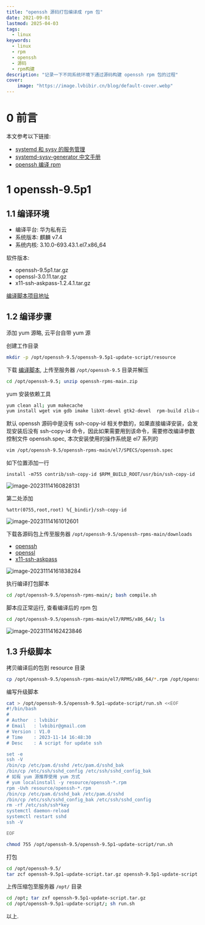 ```yaml
---
title: "openssh 源码打包编译成 rpm 包" 
date: 2021-09-01
lastmod: 2025-04-03
tags:
  - linux
keywords:
  - linux
  - rpm
  - openssh
  - 源码
  - rpm构建
description: "记录一下不同系统环境下通过源码构建 openssh rpm 包的过程" 
cover:
    image: "https://image.lvbibir.cn/blog/default-cover.webp" 
---
```


# 0 前言

本文参考以下链接:

- [systemd 和 sysv 的服务管理](https://blog.csdn.net/weixin_30412577/article/details/97964940)
- [systemd-sysv-generator 中文手册](https://www.wenjiangs.com/doc/systemd-systemd-sysv-generator)
- [openssh 编译 rpm](https://www.zhihu.com/question/434396809/answer/3186833677)

# 1 openssh-9.5p1

## 1.1 编译环境

- 编译平台: 华为私有云
- 系统版本: 麒麟 v7.4
- 系统内核: 3.10.0-693.43.1.el7.x86_64

软件版本:

- openssh-9.5p1.tar.gz
- openssl-3.0.11.tar.gz
- x11-ssh-askpass-1.2.4.1.tar.gz

[编译脚本项目地址](https://github.com/boypt/openssh-rpms)

## 1.2 编译步骤

添加 yum 源略, 云平台自带 yum 源

创建工作目录

```bash
mkdir -p /opt/openssh-9.5/openssh-9.5p1-update-script/resource
```

下载 [编译脚本](https://codeload.github.com/boypt/openssh-rpms/zip/refs/heads/main), 上传至服务器 `/opt/openssh-9.5` 目录并解压

```bash
cd /opt/openssh-9.5; unzip openssh-rpms-main.zip
```

yum 安装依赖工具

```bash
yum clean all; yum makecache
yum install wget vim gdb imake libXt-devel gtk2-devel  rpm-build zlib-devel openssl-devel gcc perl-devel pam-devel unzip krb5-devel  libX11-devel  initscripts
```

默认 openssh 源码中是没有 ssh-copy-id 相关参数的，如果直接编译安装，会发现安装后没有 ssh-copy-id 命令，因此如果需要用到该命令，需要修改编译参数控制文件 openssh.spec, 本次安装使用的操作系统是 el7 系列的

```bash
vim /opt/openssh-9.5/openssh-rpms-main/el7/SPECS/openssh.spec
```

如下位置添加一行

```plaintext
install -m755 contrib/ssh-copy-id $RPM_BUILD_ROOT/usr/bin/ssh-copy-id
```

![image-20231114160828131](https://image.lvbibir.cn/blog/image-20231114-160828.png)

第二处添加

```plaintext
%attr(0755,root,root) %{_bindir}/ssh-copy-id
```

![image-20231114161012601](https://image.lvbibir.cn/blog/image-20231114-161012.png)

下载各源码包上传至服务器 `/opt/openssh-9.5/openssh-rpms-main/downloads`

- [openssh](https://mirrors.aliyun.com/pub/OpenBSD/OpenSSH/portable/openssh-9.5p1.tar.gz)
- [openssl](https://www.openssl.org/source/openssl-3.0.11.tar.gz)
- [x11-ssh-askpass](https://src.fedoraproject.org/repo/pkgs/openssh/x11-ssh-askpass-1.2.4.1.tar.gz/8f2e41f3f7eaa8543a2440454637f3c3/x11-ssh-askpass-1.2.4.1.tar.gz)

![image-20231114161838284](https://image.lvbibir.cn/blog/image-20231114-161838.png)

执行编译打包脚本

```bash
cd /opt/openssh-9.5/openssh-rpms-main/; bash compile.sh
```

脚本应正常运行, 查看编译后的 rpm 包

```bash
cd /opt/openssh-9.5/openssh-rpms-main/el7/RPMS/x86_64/; ls
```

![image-20231114162423846](https://image.lvbibir.cn/blog/image-20231114-162423.png)

## 1.3 升级脚本

拷贝编译后的包到 resource 目录

```bash
cp /opt/openssh-9.5/openssh-rpms-main/el7/RPMS/x86_64/*.rpm /opt/openssh-9.5/openssh-9.5p1-update-script/resource/
```

编写升级脚本

```bash
cat > /opt/openssh-9.5/openssh-9.5p1-update-script/run.sh <<EOF
#!/bin/bash
#
# Author  : lvbibir
# Email   : lvbibir@gmail.com
# Version : V1.0
# Time    : 2023-11-14 16:48:30
# Desc    : A script for update ssh

set -e
ssh -V
/bin/cp /etc/pam.d/sshd /etc/pam.d/sshd_bak
/bin/cp /etc/ssh/sshd_config /etc/ssh/sshd_config_bak
# 如有 yum 源推荐使用 yum 方式
# yum localinstall -y resource/openssh-*.rpm
rpm -Uvh resource/openssh-*.rpm
/bin/cp /etc/pam.d/sshd_bak /etc/pam.d/sshd
/bin/cp /etc/ssh/sshd_config_bak /etc/ssh/sshd_config
rm -rf /etc/ssh/ssh*key
systemctl daemon-reload
systemctl restart sshd
ssh -V

EOF

chmod 755 /opt/openssh-9.5/openssh-9.5p1-update-script/run.sh
```

打包

```bash
cd /opt/openssh-9.5/
tar zcf openssh-9.5p1-update-script.tar.gz openssh-9.5p1-update-script
```

上传压缩包至服务器 `/opt/` 目录

```bash
cd /opt; tar zxf openssh-9.5p1-update-script.tar.gz
cd /opt/openssh-9.5p1-update-script/; sh run.sh
```

以上.